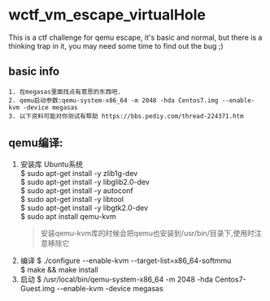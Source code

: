 # wctf_vm_escape_virtualHole
This is a ctf challenge for qemu escape, it's basic and normal, but there is a thinking trap in it, you may need some time to find out the bug ;)

## basic info
	1. 在megasas里面找点有意思的东西吧.
	2. qemu启动参数:qemu-system-x86_64 -m 2048 -hda Centos7.img --enable-kvm -device megasas
	3. 以下资料可能对你测试有帮助 https://bbs.pediy.com/thread-224371.htm


## qemu编译:
1. 安装库
	Ubuntu系统</br>
	$ sudo apt-get install -y zlib1g-dev</br>
	$ sudo apt-get install -y libglib2.0-dev</br>
	$ sudo apt-get install -y autoconf</br>
	$ sudo apt-get install -y libtool</br>
	$ sudo apt-get install -y libgtk2.0-dev</br> 
	$ sudo apt install qemu-kvm</br>
	> 安装qemu-kvm库的时候会把qemu也安装到/usr/bin/目录下,使用时注意移除它
2. 编译
	$ ./configure  --enable-kvm --target-list=x86_64-softmmu</br>
	$ make && make install</br>
3. 启动
	$ /usr/local/bin/qemu-system-x86_64 -m 2048 -hda Centos7-Guest.img --enable-kvm -device megasas
